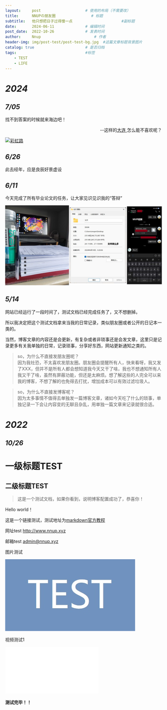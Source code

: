 ```yaml
---
layout:     post   				    # 使用的布局（不需要改）
title:      NNUPの朋友圈 				# 标题 
subtitle:   他只想把日子过得慢一点                      #副标题
date:       2024-06-11				# 编辑时间
post_date:  2022-10-26				# 发表时间
author:     Nnup 						# 作者
header-img: img/post-test/post-test-bg.jpg 	#这篇文章标题背景图片
catalog: true 						# 是否归档
tags:								#标签
    - TEST
    - LIFE
---
```

# *2024*   

## *7/05*
找不到答案的时候就来海边吧！<p align="right">--这样的[大连
](https://b23.tv/c3hIrub "Bard雨落山川的个人空间-哔哩哔哩")怎么能不喜欢呢？</p>
[![彩虹路](https://ep.bdcb.cn/xml/20240509/A16B509C_3.jpg "彩虹路")](https://bilibili.com/video/BV13S421d7JU)

## *6/26*
此去经年，应是良辰好景虚设

## *6/11*
今天完成了所有毕业论文的任务，让大家见识见识我的“答辩”

![答辩](/img/post-test/20246111.jpg "答辩")

## *5/14*
网站已经运行了一段时间了，测试文档已经完成任务了，又不想删掉。   

所以我决定把这个测试文档拿来当我的日常记录，类似朋友圈或者公开的日记本一类的。   

当然，博客文章的内容还是会更新，有复杂或者非琐事还是会发文章，这里只是记录更多有关我单独的日常，记录琐事，分享好东西，网站更新通知之类的。   

> so，为什么不直接发朋友圈呢？   
> 因为我社恐，不太喜欢发朋友圈。朋友圈会提醒所有人，快来看呀，我又发了XXX，但并不是所有人都会想知道我今天又干了啥，我也不想通知所有人我又干了啥，虽然有屏蔽功能，但还是太麻烦。想了解这些的人完全可以来我的博客，不想了解的也免得去打扰，增加成本可以有效过滤垃圾人。

> so，为什么不直接发博客呢？    
> 因为太多事情不值得去单独发一篇博客文章，诸如今天吃了什么的琐事，单独记录一下会让内容变的无聊且杂乱，用单独一篇文章来记录就很合适。


















# *2022*   

## *10/26*

# 一级标题TEST

## 二级标题TEST

> 这是一个测试文档，如果你看到，说明博客配置成功了，恭喜你！  

Hello world！  

这是一个链接测试，测试地址为[markdown官方教程](https://markdown.com.cn "链接title测试")  

网址test <http://www.nnup.xyz>  

邮箱test <admin@nnup.xyz>  

图片测试  

[![这是图片](/img/post-test/post-test-01.jpg "图片title测试")](https://blog.nnup.xyz/2022/10/26/01test/)  


视频测试1

<div class="iframe-container">
    <iframe src="//player.bilibili.com/player.html?aid=353454184&bvid=BV1EX4y1f7ef&cid=1053122602&page=1&autoplay=0" scrolling="no" border="0" frameborder="no" framespacing="0" allowfullscreen="true"> </iframe>
</div>  

**测试完毕！！**
